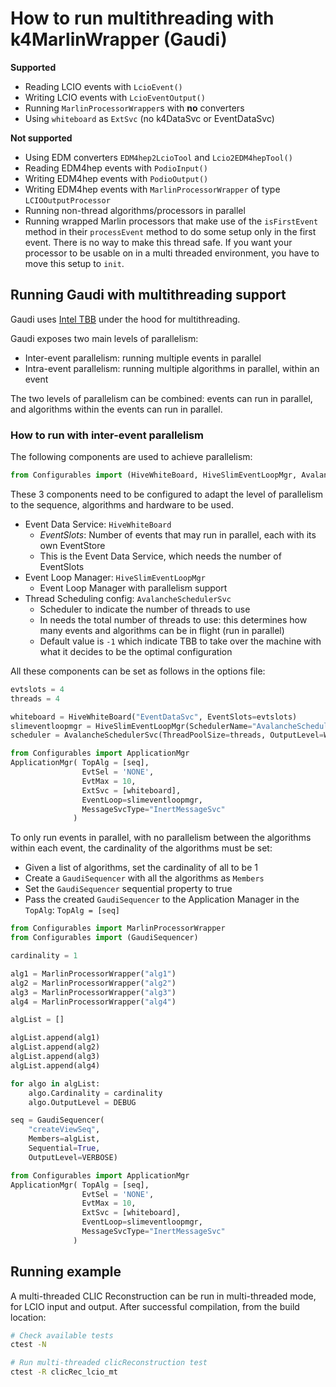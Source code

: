 <!--
Copyright (c) 2019-2024 Key4hep-Project.

This file is part of Key4hep.
See https://key4hep.github.io/key4hep-doc/ for further info.

Licensed under the Apache License, Version 2.0 (the "License");
you may not use this file except in compliance with the License.
You may obtain a copy of the License at

    http://www.apache.org/licenses/LICENSE-2.0

Unless required by applicable law or agreed to in writing, software
distributed under the License is distributed on an "AS IS" BASIS,
WITHOUT WARRANTIES OR CONDITIONS OF ANY KIND, either express or implied.
See the License for the specific language governing permissions and
limitations under the License.
-->
# How to run multithreading with k4MarlinWrapper (Gaudi)

**Supported**
- Reading LCIO events with `LcioEvent()`
- Writing LCIO events with `LcioEventOutput()`
- Running `MarlinProcessorWrapper`s with **no** converters
- Using `whiteboard` as `ExtSvc` (no k4DataSvc or EventDataSvc)

**Not supported**
- Using EDM converters `EDM4hep2LcioTool` and `Lcio2EDM4hepTool()`
- Reading EDM4hep events with `PodioInput()`
- Writing EDM4hep events with `PodioOutput()`
- Writing EDM4hep events with `MarlinProcessorWrapper` of type `LCIOOutputProcessor`
- Running non-thread algorithms/processors in parallel
- Running wrapped Marlin processors that make use of the `isFirstEvent` method in their `processEvent` method to do some setup only in the first event. There is no way to make this thread safe. If you want your processor to be usable on in a multi threaded environment, you have to move this setup to `init`.

## Running Gaudi with multithreading support

Gaudi uses [Intel TBB](https://oneapi-src.github.io/oneTBB/) under the hood for multithreading.

Gaudi exposes two main levels of parallelism:
- Inter-event parallelism: running multiple events in parallel
- Intra-event parallelism: running multiple algorithms in parallel, within an event

The two levels of parallelism can be combined: events can run in parallel, and algorithms within the events can run in parallel.

### How to run with inter-event parallelism

The following components are used to achieve parallelism:

```python
from Configurables import (HiveWhiteBoard, HiveSlimEventLoopMgr, AvalancheSchedulerSvc)
```

These 3 components need to be configured to adapt the level of parallelism to the sequence, algorithms and hardware to be used.

- Event Data Service: `HiveWhiteBoard`
  + *EventSlots*: Number of events that may run in parallel, each with its own EventStore
  + This is the Event Data Service, which needs the number of EventSlots
- Event Loop Manager: `HiveSlimEventLoopMgr`
  + Event Loop Manager with parallelism support
- Thread Scheduling config: `AvalancheSchedulerSvc`
  + Scheduler to indicate the number of threads to use
  + In needs the total number of threads to use: this determines how many events and algorithms can be in flight (run in parallel)
  + Default value is `-1` which indicate TBB to take over the machine with what it decides to be the optimal configuration


All these components can be set as follows in the options file:

```python
evtslots = 4
threads = 4

whiteboard = HiveWhiteBoard("EventDataSvc", EventSlots=evtslots)
slimeventloopmgr = HiveSlimEventLoopMgr(SchedulerName="AvalancheSchedulerSvc", OutputLevel=DEBUG)
scheduler = AvalancheSchedulerSvc(ThreadPoolSize=threads, OutputLevel=WARNING)

from Configurables import ApplicationMgr
ApplicationMgr( TopAlg = [seq],
                EvtSel = 'NONE',
                EvtMax = 10,
                ExtSvc = [whiteboard],
                EventLoop=slimeventloopmgr,
                MessageSvcType="InertMessageSvc"
              )
```

To only run events in parallel, with no parallelism between the algorithms within each event, the cardinality of the algorithms must be set:

- Given a list of algorithms, set the cardinality of all to be 1
- Create a `GaudiSequencer` with all the algorithms as `Members`
- Set the `GaudiSequencer` sequential property to true
- Pass the created `GaudiSequencer` to the Application Manager in the `TopAlg`: `TopAlg = [seq]`

```python
from Configurables import MarlinProcessorWrapper
from Configurables import (GaudiSequencer)

cardinality = 1

alg1 = MarlinProcessorWrapper("alg1")
alg2 = MarlinProcessorWrapper("alg2")
alg3 = MarlinProcessorWrapper("alg3")
alg4 = MarlinProcessorWrapper("alg4")

algList = []

algList.append(alg1)
algList.append(alg2)
algList.append(alg3)
algList.append(alg4)

for algo in algList:
    algo.Cardinality = cardinality
    algo.OutputLevel = DEBUG

seq = GaudiSequencer(
    "createViewSeq",
    Members=algList,
    Sequential=True,
    OutputLevel=VERBOSE)

from Configurables import ApplicationMgr
ApplicationMgr( TopAlg = [seq],
                EvtSel = 'NONE',
                EvtMax = 10,
                ExtSvc = [whiteboard],
                EventLoop=slimeventloopmgr,
                MessageSvcType="InertMessageSvc"
              )
```

## Running example

A multi-threaded CLIC Reconstruction can be run in multi-threaded mode, for LCIO input and output.
After successful compilation, from the build location:

```sh
# Check available tests
ctest -N

# Run multi-threaded clicReconstruction test
ctest -R clicRec_lcio_mt
```
